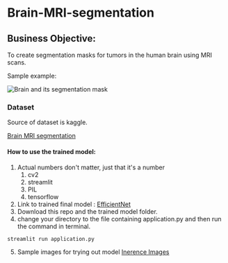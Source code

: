 # Brain-MRI-segmentation

## Business Objective:
To create segmentation masks for tumors in the human brain using MRI scans.



Sample example:

![Brain and its segmentation mask](https://imgur.com/x3XlzNm.png)



### Dataset
Source of dataset is kaggle.

[Brain MRI segmentation](https://www.kaggle.com/mateuszbuda/lgg-mri-segmentation)



#### How to use the trained model:
1. Actual numbers don't matter, just that it's a number
    1. cv2
    2. streamlit
    3. PIL
    4. tensorflow
2. Link to trained final model : [EfficientNet](https://drive.google.com/drive/folders/10o-7xrqrRWyfmSQaszlO8BPCbryB2VVl?usp=sharing)
3. Download this repo and the trained model folder.
4. change your directory to the file containing application.py and then run the command in terminal. 

`streamlit run application.py`

5. Sample images for trying out model  [Inerence Images](https://drive.google.com/drive/folders/1-3Wz-Og_Fb91zPAFXUkRHWbc3avW-3EJ?usp=sharing)


